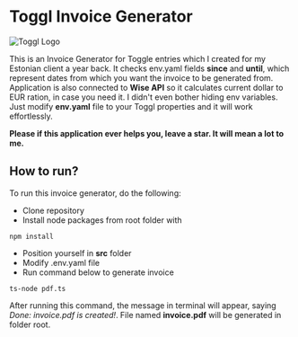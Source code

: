 # Toggl Invoice Generator

![Toggl Logo](https://www.cpapracticeadvisor.com/wp-content/uploads/sites/2/2022/07/27659/logo_1_.59f9ec13e81a7.png)

This is an Invoice Generator for Toggle entries which I created for my Estonian client a year back.
It checks env.yaml fields **since** and **until**, which represent dates from which you want the invoice to be generated from. Application is also connected to **Wise API** so it calculates current dollar to EUR ration, in case you need it.
I didn't even bother hiding env variables. Just modify **env.yaml** file to your Toggl properties and it will work effortlessly.

**Please if this application ever helps you, leave a star. It will mean a lot to me.**

## How to run?

To run this invoice generator, do the following:

- Clone repository
- Install node packages from root folder with

```
npm install
```

- Position yourself in **src** folder
- Modify .env.yaml file
- Run command below to generate invoice

```
ts-node pdf.ts
```

After running this command, the message in terminal will appear, saying _Done: invoice.pdf is created!_. File named **invoice.pdf** will be generated in folder root.
